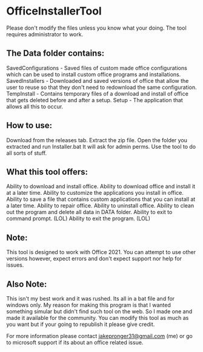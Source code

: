 # OfficeInstallerTool
Please don't modify the files unless you know what your doing.
The tool requires administrator to work.

## The Data folder contains:
SavedConfigurations - Saved files of custom made office configurations which can be used to install custom office programs and installations.
SavedInstallers - Downloaded and saved versions of office that allow the user to reuse so that they don't need to redownload the same configuration.
TempInstall - Contains temporary files of a download and install of office that gets deleted before and after a setup.
Setup - The application that allows all this to occur.

## How to use:
Download from the releases tab.
Extract the zip file.
Open the folder you extracted and run Installer.bat
It will ask for admin perms.
Use the tool to do all sorts of stuff.


## What this tool offers:
Ability to download and install office.
Ability to download office and install it at a later time.
Ability to customize the applications you install in office.
Ability to save a file that contains custom applications that you can install at a later time.
Ability to repair office.
Ability to uninstall office.
Ability to clean out the program and delete all data in DATA folder.
Ability to exit to command prompt. (LOL)
Ability to exit the program. (LOL)

## Note:
This tool is designed to work with Office 2021. You can attempt to use other versions however, expect errors and don't expect support nor help for issues.

## Also Note:
This isn't my best work and it was rushed. Its all in a bat file and for windows only. My reason for making this program is that I wanted something simular but didn't find such tool on the web. So I made one and made it available for the community. You can modify this tool as much as you want but if your going to republish it please give credit.


For more information please contact jakepronger31@gmail.com (me) or go to microsoft support if its about an office related issue.
